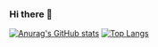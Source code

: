 ### Hi there 👋

[![Anurag's GitHub stats](https://github-readme-stats.vercel.app/api?username=takumines)](https://github.com/anuraghazra/github-readme-stats)
[![Top Langs](https://github-readme-stats.vercel.app/api/top-langs/?username=takumines)](https://github.com/anuraghazra/github-readme-stats)

<!--
**takumines/takumines** is a ✨ _special_ ✨ repository because its `README.md` (this file) appears on your GitHub profile.

Here are some ideas to get you started:

- 🔭 I’m currently working on ...
- 🌱 I’m currently learning ...
- 👯 I’m looking to collaborate on ...
- 🤔 I’m looking for help with ...
- 💬 Ask me about ...
- 📫 How to reach me: ...
- 😄 Pronouns: ...
- ⚡ Fun fact: ...
-->

